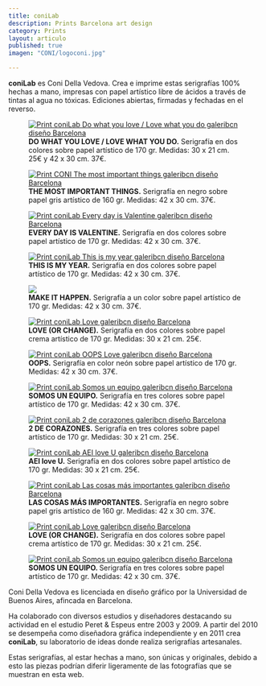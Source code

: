 ```yaml
---
title: coniLab
description: Prints Barcelona art design 
category: Prints
layout: articulo
published: true
imagen: "CONI/logoconi.jpg"

---
```

**coniLab** es Coni Della Vedova. Crea e imprime estas serigrafías 100%  hechas a mano, impresas con papel artístico libre de ácidos a través de tintas al agua no tóxicas. Ediciones abiertas, firmadas y fechadas en el reverso.

<div class="figure-group">
<figure>
	<a href="/images/CONI/Do what you love.jpg"><img src="/images/CONI/Do what you love.jpg" alt="Print coniLab Do what you love / Love what you do galeribcn diseño Barcelona"></a>
	<figcaption> <b>DO WHAT YOU LOVE / LOVE WHAT YOU DO.</b>
	Serigrafía en dos colores sobre papel artístico de 170 gr. Medidas: 30 x 21 cm. 25€ y 42 x 30 cm. 37€.</figcaption>
</figure>

<figure>
	<a href="/images/CONI/The most important things.jpg"><img src="/images/CONI/The most important things.jpg" alt="Print CONI The most important things  galeribcn diseño Barcelona"></a>
	<figcaption> <b>THE MOST IMPORTANT THINGS.</b>
	Serigrafía en negro sobre papel gris artístico de 160 gr. Medidas: 42 x 30 cm. 37€.</figcaption>
</figure>

<figure>
	<a href="/images/CONI/Every day is Valentine.jpg"><img src="/images/CONI/Every day is Valentine.jpg" alt="Print coniLab Every day is Valentine galeribcn diseño Barcelona"></a>
	<figcaption> <b>EVERY DAY IS VALENTINE.</b>
Serigrafía en dos colores sobre papel artístico de 170 gr. Medidas: 42 x 30 cm. 37€.</figcaption>
	</figcaption>
</figure>

<figure>
	<a href="/images/CONI/This is my year.jpg"><img src="/images/CONI/This is my year.jpg" alt=" Print coniLab This is my year galeribcn diseño Barcelona"></a>
	<figcaption> <b>THIS IS MY YEAR.</b>
Serigrafía en dos colores sobre papel artístico de 170 gr. Medidas: 42 x 30 cm. 37€.</figcaption>
</figure>

<figure>
	<a href="http://img297.imagevenue.com/img.php?image=308533197_Make_122_37lo.jpg"><img src="http://img297.imagevenue.com/loc37/th_308533197_Make_122_37lo.jpg"></a>
	<figcaption> <b>MAKE IT HAPPEN.</b>
	Serigrafía a un color sobre papel artístico de 170 gr. Medidas: 42 x 30 cm. 37€.</figcaption>
</figure>

<figure>
	<a href="/images/CONI/Love BLACK.jpg"><img src="/images/CONI/Love BLACK.jpg" alt="Print coniLab Love galeribcn diseño Barcelona "></a>
	<figcaption> <b>LOVE (OR CHANGE).</b>
	Serigrafía en dos colores sobre papel crema artístico de 170 gr. Medidas: 30 x 21 cm. 25€.</figcaption>
</figure>

<figure>
	<a href="/images/CONI/OOPS.jpg"><img src="/images/CONI/OOPS.jpg" alt="Print coniLab OOPS Love galeribcn diseño Barcelona"></a>
	<figcaption> <b>OOPS.</b>
	Serigrafía en color neón sobre papel artístico de 170 gr. Medidas: 42 x 30 cm. 37€.</figcaption>
</figure>

<figure>
	<a href="/images/CONI/Somos un equipo. 4.jpg"><img src="/images/CONI/Somos un equipo. 4.jpg" alt="Print coniLab Somos un equipo  galeribcn diseño Barcelona"></a>
	<figcaption> <b>SOMOS UN EQUIPO.</b>
Serigrafía en tres colores sobre papel artístico de 170 gr. Medidas: 42 x 30 cm. 37€.</figcaption>
</figure>

<figure>
	<a href="/images/CONI/2 de corazones.jpg"><img src="/images/CONI/2 de corazones.jpg" alt="Print coniLab 2 de corazones galeribcn diseño Barcelona"></a>
	<figcaption><b> 2 DE CORAZONES.</b>
Serigrafía en tres colores sobre papel artístico de 170 gr. Medidas: 30 x 21 cm. 25€.</figcaption>
</figure>

<figure>
	<a href="/images/CONI/AEI love U.jpg"><img src="/images/CONI/AEI love U.jpg" alt="Print coniLab AEI love U galeribcn diseño Barcelona"></a>
	<figcaption> <b>AEI love U.</b>
Serigrafía en dos colores sobre papel artístico de 170 gr. Medidas: 30 x 21 cm. 25€.</figcaption>
</figure>

<figure>
	<a href="/images/CONI/Las cosas más importantes.jpg"><img src="/images/CONI/Las cosas más importantes.jpg" alt="Print coniLab Las cosas más importantes galeribcn diseño Barcelona"></a>
	<figcaption> <b>LAS COSAS MÁS IMPORTANTES.</b>
	Serigrafía en negro sobre papel gris artístico de 160 gr. Medidas: 42 x 30 cm. 37€.</figcaption>
</figure>

<figure>
	<a href="/images/CONI/Love RED.jpg"><img src="/images/CONI/Love RED.jpg" alt="Print coniLab Love galeribcn diseño Barcelona"></a>
	<figcaption> <b>LOVE (OR CHANGE).</b>
	Serigrafía en dos colores sobre papel crema  artístico de 170 gr. Medidas: 30 x 21 cm. 25€.</figcaption>
</figure>

<figure>
	<a href="/images/CONI/Somos un equipo.3.jpg"><img src="/images/CONI/Somos un equipo.3.jpg" alt="Print coniLab Somos un equipo galeribcn diseño Barcelona "></a>
	<figcaption><b> SOMOS UN EQUIPO. </b>
Serigrafía en tres colores sobre papel artístico de 170 gr. Medidas: 42 x 30 cm. 37€.</figcaption>

</figure>
</div>

Coni Della Vedova es licenciada en diseño gráfico por la Universidad de Buenos Aires, afincada en Barcelona.

Ha colaborado con diversos estudios y diseñadores destacando su actividad en el estudio Peret & Espeus entre 2003 y 2009. A partir del 2010 se desempeña como diseñadora gráfica independiente y en 2011 crea **coniLab**, su laboratorio de ideas donde realiza serigrafías artesanales.

Estas serigrafías, al estar hechas a mano, son únicas y originales, debido a esto las piezas podrían diferir ligeramente de las fotografías que se muestran en esta web.
